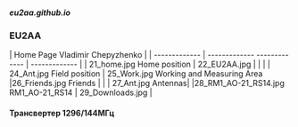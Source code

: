 ##### eu2aa.github.io
###  EU2AA
| Home Page Vladimir Chepyzhenko | 
| ------------- | -------------  ------------- | ------------- |
| 21_home.jpg Home position | 22_EU2AA.jpg |  |  |
| 24_Ant.jpg Field position | 25_Work.jpg Working and Measuring Area |26_Friends.jpg Friends  |  |
| 27_Ant.jpg Antennas|  |28_RM1_AO-21_RS14.jpg RM1_AO-21_RS14 | 29_Downloads.jpg |
#### Трансвертер 1296/144МГц
